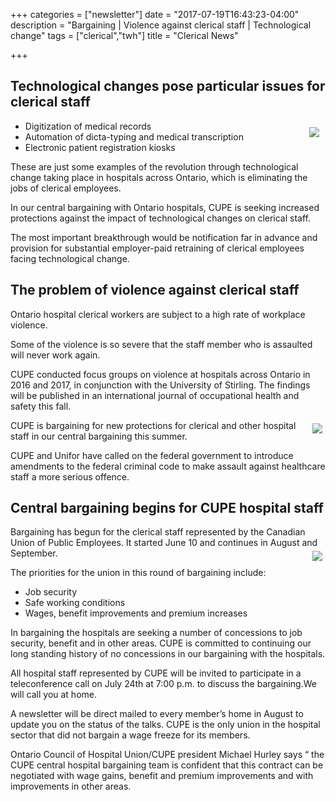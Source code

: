 +++
categories = ["newsletter"]
date = "2017-07-19T16:43:23-04:00"
description = "Bargaining | Violence against clerical staff | Technological change"
tags = ["clerical","twh"]
title = "Clerical News"


+++


## Technological changes pose particular issues for clerical staff



<img src="/img/stmikes/Clerical-1_1.jpg" align="right" vspace="10px" hspace="10px"  />

- Digitization of medical records
- Automation of dicta-typing and medical transcription
- Electronic patient registration kiosks


These are just some examples of the revolution through technological change taking place in hospitals across Ontario, which is eliminating the jobs of clerical employees.

In our central bargaining with Ontario hospitals, CUPE is seeking increased protections against the impact of technological changes on clerical staff.

The most important breakthrough would be notification far in advance and provision for substantial employer-paid retraining of clerical employees facing technological change.

## The problem of violence against clerical staff

Ontario hospital clerical workers are subject to a high rate of workplace violence.

Some of the violence is so severe that the staff member who is assaulted will never work again.

CUPE conducted focus groups on violence at hospitals across Ontario in 2016 and 2017, in conjunction with the University of Stirling. The findings will be published in an international journal of occupational health and safety this fall.

<img src="/img/stmikes/Clerical-2_1.jpg" align="right"  vspace="5px" hspace="5px"  />


CUPE is bargaining for new protections for clerical and other hospital staff in our central bargaining this summer.

CUPE and Unifor have called on the federal government to introduce amendments to the federal criminal code to make assault against healthcare staff a more serious offence.


## Central bargaining begins for CUPE hospital staff

Bargaining has begun for the clerical staff represented by the Canadian Union of Public Employees. It started June 10 and continues in August and September.
<img src="/img/stmikes/Clerical-1_3.jpg" align="right" vspace="5px" hspace="5px" />


The priorities for the union in this round of bargaining include:

- Job security
- Safe working conditions
- Wages, benefit improvements and premium increases

In bargaining the hospitals are seeking a number of concessions to job security, benefit and in other areas. CUPE is committed to continuing our long standing history of no concessions in our bargaining with the hospitals.

All hospital staff represented by CUPE will be invited to participate in a teleconference call on July 24th at 7:00 p.m. to discuss the bargaining.We will call you at home.

A newsletter will be direct mailed to every member’s home in August to update you on the status of the talks. CUPE is the only union in the hospital sector that did not bargain a wage freeze for its members.

Ontario Council of Hospital Union/CUPE president Michael Hurley says “ the CUPE central hospital bargaining team is confident that this contract can be negotiated with wage gains, benefit and premium improvements and with improvements in other areas.

